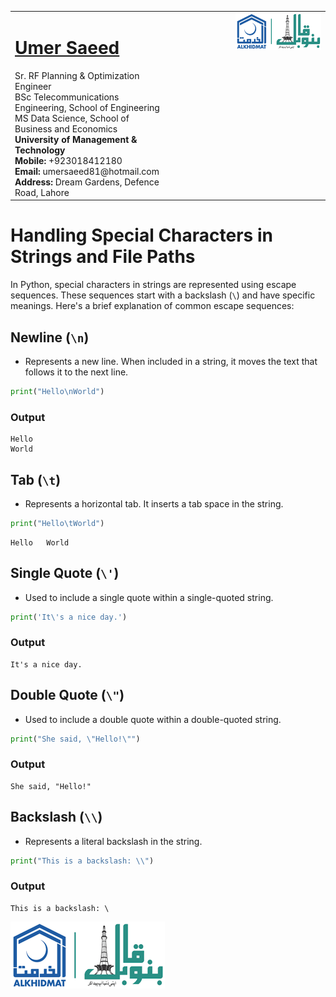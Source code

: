 <table style="border-collapse: collapse;">
  <tr>
    <td style="vertical-align: top;">
      <h1><a href="https://www.linkedin.com/in/engumersaeed/">Umer Saeed</a></h1>
      Sr. RF Planning & Optimization Engineer<br>
      BSc Telecommunications Engineering, School of Engineering<br>
      MS Data Science, School of Business and Economics<br>
      <strong>University of Management & Technology</strong><br>
      <strong>Mobile:</strong> +923018412180<br>
      <strong>Email:</strong> umersaeed81@hotmail.com<br>
      <strong>Address:</strong> Dream Gardens, Defence Road, Lahore<br>
    </td>
    <td style="vertical-align: top; padding-left: 100px;">
      <img src="https://github.com/Umersaeed81/File_Management_Operations/blob/main/log/banoqabil.png?raw=true" alt="Bano Qabil Logo" width="500"/>
    </td>
  </tr>
</table>

# Handling Special Characters in Strings and File Paths

In Python, special characters in strings are represented using escape sequences. These sequences start with a backslash (`\`) and have specific meanings. Here's a brief explanation of common escape sequences:

## Newline (`\n`)
-  Represents a new line. When included in a string, it moves the text that follows it to the next line.


```python
print("Hello\nWorld")
```
### Output   
    Hello
    World
 

## Tab (`\t`)
-  Represents a horizontal tab. It inserts a tab space in the string.


```python
print("Hello\tWorld")
```

    Hello	World
    

## Single Quote (`\'`)
-  Used to include a single quote within a single-quoted string.


```python
print('It\'s a nice day.')
```
### Output   
    It's a nice day.
    

## Double Quote (`\"`)
- Used to include a double quote within a double-quoted string.


```python
print("She said, \"Hello!\"")
```
### Output   
    She said, "Hello!"
    

## Backslash (`\\`)
- Represents a literal backslash in the string.


```python
print("This is a backslash: \\")
```
### Output   
    This is a backslash: \

![](https://github.com/Umersaeed81/File_Management_Operations/blob/main/log/banoqabil.png?raw=true)    
